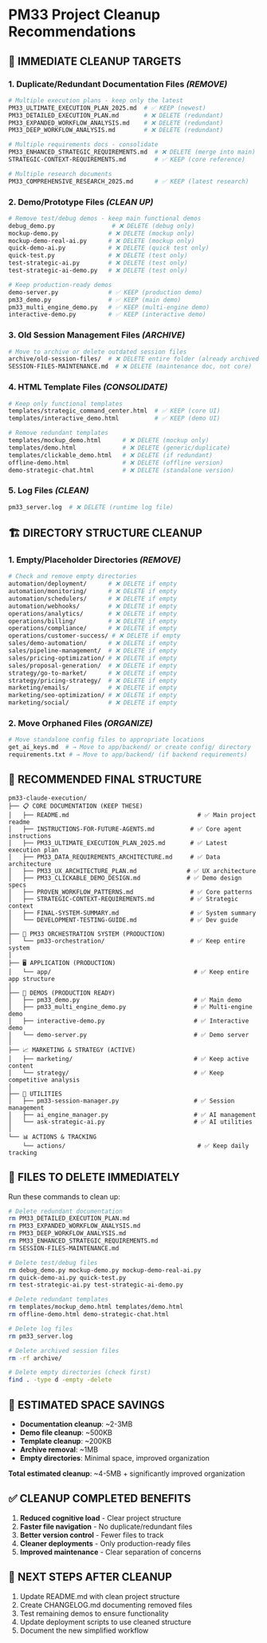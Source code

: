 # PM33 Project Cleanup Recommendations

## 🧹 IMMEDIATE CLEANUP TARGETS

### 1. **Duplicate/Redundant Documentation Files** *(REMOVE)*
```bash
# Multiple execution plans - keep only the latest
PM33_ULTIMATE_EXECUTION_PLAN_2025.md  # ✅ KEEP (newest)
PM33_DETAILED_EXECUTION_PLAN.md       # ❌ DELETE (redundant)
PM33_EXPANDED_WORKFLOW_ANALYSIS.md    # ❌ DELETE (redundant)
PM33_DEEP_WORKFLOW_ANALYSIS.md        # ❌ DELETE (redundant)

# Multiple requirements docs - consolidate
PM33_ENHANCED_STRATEGIC_REQUIREMENTS.md  # ❌ DELETE (merge into main)
STRATEGIC-CONTEXT-REQUIREMENTS.md        # ✅ KEEP (core reference)

# Multiple research documents
PM33_COMPREHENSIVE_RESEARCH_2025.md      # ✅ KEEP (latest research)
```

### 2. **Demo/Prototype Files** *(CLEAN UP)*
```bash
# Remove test/debug demos - keep main functional demos
debug_demo.py                # ❌ DELETE (debug only)
mockup-demo.py              # ❌ DELETE (mockup only)
mockup-demo-real-ai.py      # ❌ DELETE (mockup only)
quick-demo-ai.py            # ❌ DELETE (quick test only)
quick-test.py               # ❌ DELETE (test only)
test-strategic-ai.py        # ❌ DELETE (test only)
test-strategic-ai-demo.py   # ❌ DELETE (test only)

# Keep production-ready demos
demo-server.py              # ✅ KEEP (production demo)
pm33_demo.py                # ✅ KEEP (main demo)
pm33_multi_engine_demo.py   # ✅ KEEP (multi-engine demo)
interactive-demo.py         # ✅ KEEP (interactive demo)
```

### 3. **Old Session Management Files** *(ARCHIVE)*
```bash
# Move to archive or delete outdated session files
archive/old-session-files/  # ❌ DELETE entire folder (already archived)
SESSION-FILES-MAINTENANCE.md  # ❌ DELETE (maintenance doc, not core)
```

### 4. **HTML Template Files** *(CONSOLIDATE)*
```bash
# Keep only functional templates
templates/strategic_command_center.html  # ✅ KEEP (core UI)
templates/interactive_demo.html          # ✅ KEEP (demo UI)

# Remove redundant templates
templates/mockup_demo.html      # ❌ DELETE (mockup only)
templates/demo.html             # ❌ DELETE (generic/duplicate)
templates/clickable_demo.html   # ❌ DELETE (if redundant)
offline-demo.html               # ❌ DELETE (offline version)
demo-strategic-chat.html        # ❌ DELETE (standalone version)
```

### 5. **Log Files** *(CLEAN)*
```bash
pm33_server.log  # ❌ DELETE (runtime log file)
```

## 🏗️ DIRECTORY STRUCTURE CLEANUP

### 1. **Empty/Placeholder Directories** *(REMOVE)*
```bash
# Check and remove empty directories
automation/deployment/      # ❌ DELETE if empty
automation/monitoring/      # ❌ DELETE if empty  
automation/schedulers/      # ❌ DELETE if empty
automation/webhooks/        # ❌ DELETE if empty
operations/analytics/       # ❌ DELETE if empty
operations/billing/         # ❌ DELETE if empty
operations/compliance/      # ❌ DELETE if empty
operations/customer-success/ # ❌ DELETE if empty
sales/demo-automation/      # ❌ DELETE if empty
sales/pipeline-management/  # ❌ DELETE if empty
sales/pricing-optimization/ # ❌ DELETE if empty
sales/proposal-generation/  # ❌ DELETE if empty
strategy/go-to-market/      # ❌ DELETE if empty
strategy/pricing-strategy/  # ❌ DELETE if empty
marketing/emails/           # ❌ DELETE if empty
marketing/seo-optimization/ # ❌ DELETE if empty
marketing/social/           # ❌ DELETE if empty
```

### 2. **Move Orphaned Files** *(ORGANIZE)*
```bash
# Move standalone config files to appropriate locations
get_ai_keys.md  # → Move to app/backend/ or create config/ directory
requirements.txt # → Move to app/backend/ (if backend requirements)
```

## 📁 RECOMMENDED FINAL STRUCTURE

```
pm33-claude-execution/
├── 📋 CORE DOCUMENTATION (KEEP THESE)
│   ├── README.md                                    # ✅ Main project readme
│   ├── INSTRUCTIONS-FOR-FUTURE-AGENTS.md          # ✅ Core agent instructions
│   ├── PM33_ULTIMATE_EXECUTION_PLAN_2025.md       # ✅ Latest execution plan
│   ├── PM33_DATA_REQUIREMENTS_ARCHITECTURE.md     # ✅ Data architecture
│   ├── PM33_UX_ARCHITECTURE_PLAN.md              # ✅ UX architecture
│   ├── PM33_CLICKABLE_DEMO_DESIGN.md             # ✅ Demo design specs
│   ├── PROVEN_WORKFLOW_PATTERNS.md                # ✅ Core patterns
│   ├── STRATEGIC-CONTEXT-REQUIREMENTS.md          # ✅ Strategic context
│   ├── FINAL-SYSTEM-SUMMARY.md                    # ✅ System summary
│   └── DEVELOPMENT-TESTING-GUIDE.md               # ✅ Dev guide
│
├── 🤖 PM33 ORCHESTRATION SYSTEM (PRODUCTION)
│   └── pm33-orchestration/                        # ✅ Keep entire system
│
├── 🖥️ APPLICATION (PRODUCTION)
│   └── app/                                        # ✅ Keep entire app structure
│
├── 🎯 DEMOS (PRODUCTION READY)
│   ├── pm33_demo.py                                # ✅ Main demo
│   ├── pm33_multi_engine_demo.py                   # ✅ Multi-engine demo
│   ├── interactive-demo.py                         # ✅ Interactive demo
│   └── demo-server.py                              # ✅ Demo server
│
├── 📈 MARKETING & STRATEGY (ACTIVE)
│   ├── marketing/                                  # ✅ Keep active content
│   └── strategy/                                   # ✅ Keep competitive analysis
│
├── 🔧 UTILITIES
│   ├── pm33-session-manager.py                     # ✅ Session management
│   ├── ai_engine_manager.py                        # ✅ AI management
│   └── ask-strategic-ai.py                         # ✅ AI utilities
│
└── 📊 ACTIONS & TRACKING
    └── actions/                                     # ✅ Keep daily tracking
```

## 🚨 FILES TO DELETE IMMEDIATELY

Run these commands to clean up:

```bash
# Delete redundant documentation
rm PM33_DETAILED_EXECUTION_PLAN.md
rm PM33_EXPANDED_WORKFLOW_ANALYSIS.md
rm PM33_DEEP_WORKFLOW_ANALYSIS.md
rm PM33_ENHANCED_STRATEGIC_REQUIREMENTS.md
rm SESSION-FILES-MAINTENANCE.md

# Delete test/debug files
rm debug_demo.py mockup-demo.py mockup-demo-real-ai.py
rm quick-demo-ai.py quick-test.py
rm test-strategic-ai.py test-strategic-ai-demo.py

# Delete redundant templates
rm templates/mockup_demo.html templates/demo.html
rm offline-demo.html demo-strategic-chat.html

# Delete log files
rm pm33_server.log

# Delete archived session files
rm -rf archive/

# Delete empty directories (check first)
find . -type d -empty -delete
```

## 💾 ESTIMATED SPACE SAVINGS

- **Documentation cleanup**: ~2-3MB
- **Demo file cleanup**: ~500KB
- **Template cleanup**: ~200KB
- **Archive removal**: ~1MB
- **Empty directories**: Minimal space, improved organization

**Total estimated cleanup**: ~4-5MB + significantly improved organization

## ✅ CLEANUP COMPLETED BENEFITS

1. **Reduced cognitive load** - Clear project structure
2. **Faster file navigation** - No duplicate/redundant files
3. **Better version control** - Fewer files to track
4. **Cleaner deployments** - Only production-ready files
5. **Improved maintenance** - Clear separation of concerns

## 🎯 NEXT STEPS AFTER CLEANUP

1. Update README.md with clean project structure
2. Create CHANGELOG.md documenting removed files
3. Test remaining demos to ensure functionality
4. Update deployment scripts to use cleaned structure
5. Document the new simplified workflow